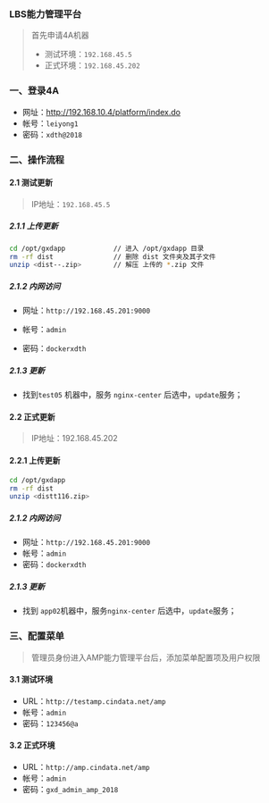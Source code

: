 ### LBS能力管理平台

> 首先申请4A机器
>
> - 测试环境：`192.168.45.5`
> - 正式环境：`192.168.45.202` 

### 一、登录4A

* 网址：http://192.168.10.4/platform/index.do
* 帐号：`leiyong1`
* 密码：`xdth@2018`



### 二、操作流程

#### 2.1 测试更新

> IP地址：`192.168.45.5`

##### 2.1.1 上传更新

```bash
cd /opt/gxdapp            // 进入 /opt/gxdapp 目录
rm -rf dist               // 删除 dist 文件夹及其子文件
unzip <dist--.zip>        // 解压 上传的 *.zip 文件
```

##### 2.1.2 内网访问

* 网址：`http://192.168.45.201:9000`

* 帐号：`admin`

* 密码：`dockerxdth`

##### 2.1.3 更新

* 找到`test05` 机器中，服务 `nginx-center` 后选中，`update`服务；


#### 2.2 正式更新

> IP地址：192.168.45.202

#### 2.2.1 上传更新

```bash
cd /opt/gxdapp
rm -rf dist
unzip <distt116.zip>
```

##### 2.1.2 内网访问


- 网址：`http://192.168.45.201:9000`
- 帐号：`admin`
- 密码：`dockerxdth`

##### 2.1.3 更新


- 找到 `app02`机器中，服务`nginx-center` 后选中，`update`服务；



### 三、配置菜单

> 管理员身份进入AMP能力管理平台后，添加菜单配置项及用户权限

#### 3.1 测试环境

* URL：`http://testamp.cindata.net/amp`
* 帐号：`admin`
* 密码：`123456@a`

#### 3.2 正式环境

* URL：`http://amp.cindata.net/amp`
* 帐号：`admin`
* 密码：`gxd_admin_amp_2018`

